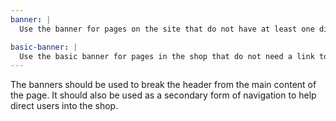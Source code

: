 ```yaml
---
banner: |
  Use the banner for pages on the site that do not have at least one direct link to the shop.

basic-banner: |
  Use the basic banner for pages in the shop that do not need a link to shop.
---
```


The banners should be used to break the header from the main content of the page. It should also be used as a secondary form of navigation to help direct users into the shop.

